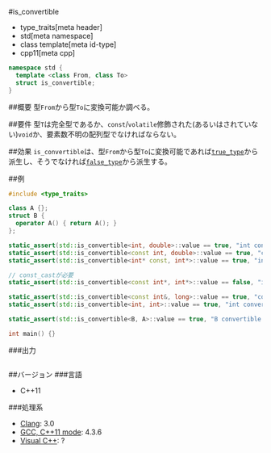 #is_convertible
* type_traits[meta header]
* std[meta namespace]
* class template[meta id-type]
* cpp11[meta cpp]

```cpp
namespace std {
  template <class From, class To>
  struct is_convertible;
}
```

##概要
型`From`から型`To`に変換可能か調べる。


##要件
型`T`は完全型であるか、`const`/`volatile`修飾された(あるいはされていない)`void`か、要素数不明の配列型でなければならない。


##効果
`is_convertible`は、型`From`から型`To`に変換可能であれば[`true_type`](./integral_constant-true_type-false_type.md)から派生し、そうでなければ[`false_type`](./integral_constant-true_type-false_type.md)から派生する。


##例
```cpp
#include <type_traits>

class A {};
struct B {
  operator A() { return A(); }
};

static_assert(std::is_convertible<int, double>::value == true, "int convertible to double");
static_assert(std::is_convertible<const int, double>::value == true, "const int convertible to double");
static_assert(std::is_convertible<int* const, int*>::value == true, "int* const convertible to int*");

// const_castが必要
static_assert(std::is_convertible<const int*, int*>::value == false, "int const* not convertible to int*");

static_assert(std::is_convertible<const int&, long>::value == true, "const int& convertible to long");
static_assert(std::is_convertible<int, int>::value == true, "int convertible to int");

static_assert(std::is_convertible<B, A>::value == true, "B convertible to A");

int main() {}
```

###出力
```
```

##バージョン
###言語
- C++11

###処理系
- [Clang](/implementation.md#clang): 3.0
- [GCC, C++11 mode](/implementation.md#gcc): 4.3.6
- [Visual C++](/implementation.md#visual_cpp): ?



